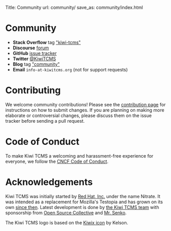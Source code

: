 Title: Community
url: community/
save_as: community/index.html

# Community

- **Stack Overflow** tag ["kiwi-tcms"](https://stackoverflow.com/questions/tagged/kiwi-tcms)
- **Discourse** [forum](https://kiwitcms.discourse.group/)
- **GitHub** [issue tracker](https://github.com/kiwitcms/Kiwi/issues)
- **Twitter** [@KiwiTCMS](https://twitter.com/KiwiTCMS)
- **Blog** tag ["community"](/blog/tags/community/)
- **Email** `info-at-kiwitcms.org` (not for support requests)

# Contributing

We welcome community contributions! Please see the [contribution page](http://kiwitcms.readthedocs.io/en/latest/contribution.html) for instructions on how to submit changes. If you are planning on making more elaborate or controversial changes, please discuss them on the issue tracker before sending a pull request.

# Code of Conduct

To make Kiwi TCMS a welcoming and harassment-free experience for everyone, we follow the [CNCF Code of Conduct](https://github.com/cncf/foundation/blob/master/code-of-conduct.md).

# Acknowledgements

Kiwi TCMS was initially started by [Red Hat, Inc.](https://www.redhat.com/en) under the name Nitrate.
It was intended as a replacement for Mozilla's Testopia and has grown on its own
[since then](https://github.com/kiwitcms/Kiwi/blob/master/CHANGELOG.rst#381804-jan-24-2017-released-on-mrsenkocom).
Latest development is done by
[the Kiwi TCMS team]({filename}team.html) with sponsorship from
[Open Source Collective](https://opencollective.com/kiwitcms) and
[Mr. Senko](http://mrsenko.com/).

The Kiwi TCMS logo is based on the [Kiwix icon](https://commons.wikimedia.org/wiki/File:Kiwix_icon.svg) by Kelson.
